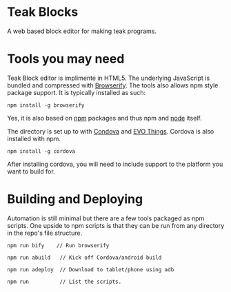 # Teak Blocks
A web based block editor for making teak programs.


# Tools you may need
Teak Block editor is implimente in HTML5. The underlying JavaScript is bundled and compressed with [Browserify](http://browserify.org/). The tools also allows npm style package support. It is typically installed as such:

```
npm install -g browserify
```
Yes, it is also based on [npm](https://www.npmjs.com/) packages and thus npm and [node](https://nodejs.org/en/) itself.


The directory is set up to with [Condova](https://cordova.apache.org/) and [EVO Things](https://evothings.com/). Cordova is also installed with npm.

```
npm install -g cordova
```
After installing cordova, you will need to include support to the platform you want to build for.

# Building and Deploying
Automation is still minimal but there are a few tools packaged as npm scripts. One upside to npm scripts is that they can be run from any directory in the repo's file structure.

```
npm run bify    // Run browserify

npm run abuild   // Kick off Cordova/android build

npm run adeploy  // Download to tablet/phone using adb

npm run          // List the scripts.
```
